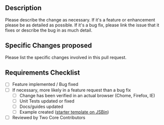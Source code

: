 ## Description
Please describe the change as necessary.
If it's a feature or enhancement please be as detailed as possible.
If it's a bug fix, please link the issue that it fixes or describe the bug in as much detail.

## Specific Changes proposed
Please list the specific changes involved in this pull request.

## Requirements Checklist
- [ ] Feature implemented / Bug fixed
- [ ] If necessary, more likely in a feature request than a bug fix
  - [ ] Change has been verified in an actual browser (Chome, Firefox, IE)
  - [ ] Unit Tests updated or fixed
  - [ ] Docs/guides updated
  - [ ] Example created ([starter template on JSBin](https://codepen.io/gkatsev/pen/GwZegv?editors=1010#0))
- [ ] Reviewed by Two Core Contributors
